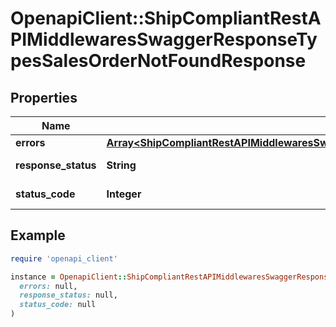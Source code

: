 # OpenapiClient::ShipCompliantRestAPIMiddlewaresSwaggerResponseTypesSalesOrderNotFoundResponse

## Properties

| Name | Type | Description | Notes |
| ---- | ---- | ----------- | ----- |
| **errors** | [**Array&lt;ShipCompliantRestAPIMiddlewaresSwaggerResponseTypesSalesOrderNotFoundResponseError&gt;**](ShipCompliantRestAPIMiddlewaresSwaggerResponseTypesSalesOrderNotFoundResponseError.md) |  | [optional] |
| **response_status** | **String** |  | [optional][default to &#39;Failure&#39;] |
| **status_code** | **Integer** |  | [optional][default to STATUS_CODE::N404] |

## Example

```ruby
require 'openapi_client'

instance = OpenapiClient::ShipCompliantRestAPIMiddlewaresSwaggerResponseTypesSalesOrderNotFoundResponse.new(
  errors: null,
  response_status: null,
  status_code: null
)
```


